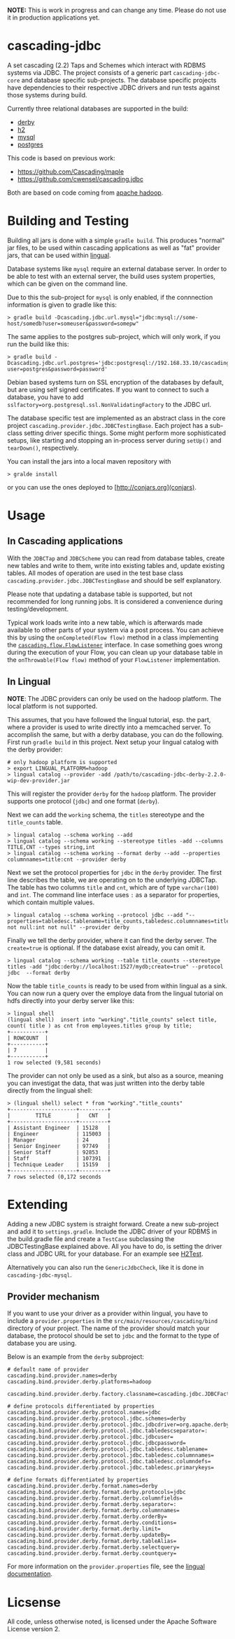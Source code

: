 __NOTE:__ This is work in progress and can change any time. Please do not
use it in production applications yet.

# cascading-jdbc

A set cascading (2.2) Taps and Schemes which interact with RDBMS systems via JDBC. The
project consists of a generic part `cascading-jdbc-core` and database specific
sub-projects. The database specific projects have dependencies to their
respective JDBC drivers and run tests against those systems during build. 

Currently three relational databases are supported in the build:

* [derby](http://db.apache.org/derby/)
* [h2](http://www.h2database.com/html/main.html)
* [mysql](http://www.mysql.com/)
* [postgres](http://www.postgresql.org/)

This code is based on previous work:

* https://github.com/Cascading/maple
* https://github.com/cwensel/cascading.jdbc

Both are based on code coming from [apache hadoop](http://hadoop.apache.org).

# Building and Testing

Building all jars is done with a simple `gradle build`. This produces "normal"
jar files, to be used within cascading applications as well as "fat" provider jars,
that can be used within [lingual](http://docs.cascading.org/lingual/1.0/).

Database systems like `mysql` require an external database server. In order to
be able to test with an external server, the build uses system properties, which
can be given on the command line. 

Due to this the sub-project for `mysql` is only enabled, if the connnection
information is given to gradle like this:

    > gradle build -Dcascading.jdbc.url.mysql="jdbc:mysql://some-host/somedb?user=someuser&password=somepw"

The same applies to the postgres sub-project, which will only work, if you run
the build like this:


    > gradle build -Dcascading.jdbc.url.postgres='jdbc:postgresql://192.168.33.10/cascading?user=postgres&password=password'

Debian based systems turn on SSL encryption of the databases by default, but are
using self signed certificates. If you want to connect to such a database, you
have to add `sslfactory=org.postgresql.ssl.NonValidatingFactory` to the JDBC
url.


The database specific test are implemented as an abstract class in the core
project `cascading.provider.jdbc.JDBCTestingBase`. Each project has a sub-class
setting driver specific things. Some might perform more sophisticated setups,
like starting and stopping an in-process server during `setUp()` and
`tearDown()`, respectively.

You can install the jars into a local maven repository with 

    > gralde install

or you can use the ones deployed to [http://conjars.org](conjars).

# Usage

## In Cascading applications

With the `JDBCTap` and `JDBCScheme` you can read from database tables, create
new tables and write to them, write into existing tables and, update existing
tables. All modes of operation are used in the test base class
`cascading.provider.jdbc.JDBCTestingBase` and should be self explanatory. 

Please note that updating a database table is supported, but not recommended for
long running jobs. It is considered a convenience during testing/development. 

Typical work loads write into a new table, which is afterwards made available to
other parts of your system via a post process. You can achieve this by using the
`onCompleted(Flow flow)` method in a class implementing the
[`cascading.flow.FlowListener`](http://docs.cascading.org/cascading/2.1/javadoc/cascading/flow/FlowListener.html)
interface. In case something goes wrong during the execution of your Flow, you
can clean up your database table in the `onThrowable(Flow flow)` method of your
`FlowListener` implementation.

## In Lingual

__NOTE__: The JDBC providers can only be used on the hadoop platform. The local
platform is not supported.

This assumes, that you have followed the lingual tutorial, esp. the part, where
a provider is used to write directly into a memcached server. To accomplish the
same, but with a derby database, you can do the following. First run `gradle
build` in this project. Next setup your lingual catalog with the derby provider:

    # only hadoop platform is supported
    > export LINGUAL_PLATFORM=hadoop
    > lingual catalog --provider -add /path/to/cascading-jdbc-derby-2.2.0-wip-dev-provider.jar

This will register the provider `derby` for the `hadoop` platform. The provider
supports one protocol (`jdbc`) and one format (`derby`).

Next we can add the `working` schema, the `titles` stereotype and the
`title_counts` table.

    > lingual catalog --schema working --add
    > lingual catalog --schema working --stereotype titles -add --columns TITLE,CNT --types string,int
    > lingual catalog --schema working --format derby --add --properties columnnames=title:cnt --provider derby

Next we set the protocol properties for `jdbc` in the `derby` provider. The
first line describes the table, we are operating on to the underlying JDBCTap.
The table has two columns `title` and `cnt`, which are of type `varchar(100)`
and `int`. The command line interface uses `:` as a separator for properties,
which contain multiple values.

    > lingual catalog --schema working --protocol jdbc --add "--properties=tabledesc.tablename=title_counts,tabledesc.columnnames=title:cnt,tabledesc.columndefs=varchar(100) not null:int not null" --provider derby

Finally we tell the derby provider, where it can find the derby server. The
`create=true` is optional. If the database exist already, you can omit it.

    > lingual catalog --schema working --table title_counts --stereotype titles -add "jdbc:derby://localhost:1527/mydb;create=true" --protocol jdbc  --format derby 

Now the table `title_counts` is ready to be used from within lingual as a sink.
You can now run a query over the employe data from the lingual tutorial on hdfs
directly into your derby server like this:

    > lingual shell
    (lingual shell)  insert into "working"."title_counts" select title, count( title ) as cnt from employees.titles group by title;
    +-----------+
    | ROWCOUNT  |
    +-----------+
    | 7         |
    +-----------+
    1 row selected (9,581 seconds)

The provider can not only be used as a sink, but also as a source, meaning you
can investigat the data, that was just written into the derby table directly
from the lingual shell:

    > (lingual shell) select * from "working"."title_counts"
    +---------------------+---------+
    |        TITLE        |   CNT   |
    +---------------------+---------+
    | Assistant Engineer  | 15128   |
    | Engineer            | 115003  |
    | Manager             | 24      |
    | Senior Engineer     | 97749   |
    | Senior Staff        | 92853   |
    | Staff               | 107391  |
    | Technique Leader    | 15159   |
    +---------------------+---------+
    7 rows selected (0,172 seconds


# Extending

Adding a new JDBC system is straight forward. Create a new sub-project and add
it to `settings.gradle`. Include the JDBC driver of your RDBMS in the
build.gradle file and create a `TestCase` subclassing the JDBCTestingBase
explained above. All you have to do, is setting the driver class and JDBC URL
for your database. For an example see
[H2Test](https://github.com/Cascading/cascading-jdbc/blob/wip-2.2/cascading-jdbc-h2/src/test/java/cascading/provider/jdbc/H2Test.java).

Alternatively you can also run the `GenericJdbcCheck`, like it is done in
`cascading-jdbc-mysql`.

## Provider mechanism

If you want to use your driver as a provider within lingual, you have to include
a `provider.properties` in the `src/main/resources/cascading/bind` directory of
your project. The name of the provider should match your database, the protocol
should be set to `jdbc` and the format to the type of database you are using.

Below is an example from the `derby` subproject:

    # default name of provider
    cascading.bind.provider.names=derby
    cascading.bind.provider.derby.platforms=hadoop

    cascading.bind.provider.derby.factory.classname=cascading.jdbc.JDBCFactory

    # define protocols differentiated by properties
    cascading.bind.provider.derby.protocol.names=jdbc
    cascading.bind.provider.derby.protocol.jdbc.schemes=derby
    cascading.bind.provider.derby.protocol.jdbc.jdbcdriver=org.apache.derby.jdbc.ClientDriver
    cascading.bind.provider.derby.protocol.jdbc.tabledescseparator=:
    cascading.bind.provider.derby.protocol.jdbc.jdbcuser=
    cascading.bind.provider.derby.protocol.jdbc.jdbcpassword=
    cascading.bind.provider.derby.protocol.jdbc.tabledesc.tablename=
    cascading.bind.provider.derby.protocol.jdbc.tabledesc.columnnames=
    cascading.bind.provider.derby.protocol.jdbc.tabledesc.columndefs=
    cascading.bind.provider.derby.protocol.jdbc.tabledesc.primarykeys=

    # define formats differentiated by properties
    cascading.bind.provider.derby.format.names=derby
    cascading.bind.provider.derby.format.derby.protocols=jdbc
    cascading.bind.provider.derby.format.derby.columnfields=
    cascading.bind.provider.derby.format.derby.separator=:
    cascading.bind.provider.derby.format.derby.columnnames=
    cascading.bind.provider.derby.format.derby.orderBy=
    cascading.bind.provider.derby.format.derby.conditions=
    cascading.bind.provider.derby.format.derby.limit=
    cascading.bind.provider.derby.format.derby.updateBy=
    cascading.bind.provider.derby.format.derby.tableAlias=
    cascading.bind.provider.derby.format.derby.selectquery=
    cascading.bind.provider.derby.format.derby.countquery=

For more information on the `provider.properties` file, see the [lingual
documentation](http://docs.cascading.org/lingual/1.0/#_creating_a_data_provider).

# Licsense

All code, unless otherwise noted, is licensed under the Apache Software License
version 2.
